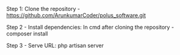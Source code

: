 Step 1:
Clone the repository - https://github.com/ArunkumarCoder/polus_software.git

Step 2 - Install dependencies: 
In cmd after cloning the repository - composer install

Step 3 - Serve URL: 
php artisan server

